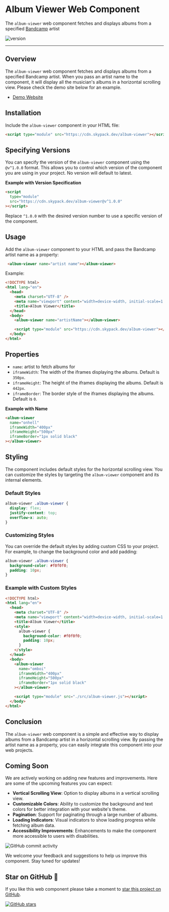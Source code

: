 # Album Viewer Web Component

The `album-viewer` web component fetches and displays albums from a specified [Bandcamp](https://bandcamp.com) artist

![version](https://img.shields.io/badge/v3.0.1-RELEASE-8A2BE2)

---

## Overview

The `album-viewer` web component fetches and displays albums from a specified Bandcamp artist. When you pass an artist name to the component, it will display all the musician's albums in a horizontal scrolling view. Please check the demo site below for an example.

- [Demo Website](https://devboidesigns.github.io/album-viewer/)

## Installation

Include the `album-viewer` component in your HTML file:

```html
<script type="module" src="https://cdn.skypack.dev/album-viewer"></script>
```

## Specifying Versions

You can specify the version of the `album-viewer` component using the `@v^1.0.0` format. This allows you to control which version of the component you are using in your project. No version will default to latest.

**Example with Version Specification**

```html
<script
  type="module"
  src="https://cdn.skypack.dev/album-viewer@v^1.0.0"
></script>
```

Replace `^1.0.0` with the desired version number to use a specific version of the component.

## Usage

Add the `album-viewer` component to your HTML and pass the Bandcamp artist name as a property:

```html
 <album-viewer name="artist name"></album-viewer>
```

Example:

```html
<!DOCTYPE html>
<html lang="en">
  <head>
    <meta charset="UTF-8" />
    <meta name="viewport" content="width=device-width, initial-scale=1.0" />
    <title>Album Viewer</title>
  </head>
  <body>
    <album-viewer name="artistName"></album-viewer>

    <script type="module" src="https://cdn.skypack.dev/album-viewer"></script>
  </body>
</html>
```

## Properties

- `name`: artist to fetch albums for
- `iframeWidth`: The width of the iframes displaying the albums. Default is `350px`.
- `iframeHeight`: The height of the iframes displaying the albums. Default is `442px`.
- `iframeBorder`: The border style of the iframes displaying the albums. Default is `0`.

**Example with Name**

```html
<album-viewer
  name="onhell"
  iframeWidth="400px"
  iframeHeight="500px"
  iframeBorder="1px solid black"
></album-viewer>
```

## Styling

The component includes default styles for the horizontal scrolling view. You can customize the styles by targeting the `album-viewer` component and its internal elements.

### Default Styles

```css
album-viewer .album-viewer {
  display: flex;
  justify-content: top;
  overflow-x: auto;
}
```

### Customizing Styles

You can override the default styles by adding custom CSS to your project. For example, to change the background color and add padding:

```css
album-viewer .album-viewer {
  background-color: #f0f0f0;
  padding: 10px;
}
```

### Example with Custom Styles

```html
<!DOCTYPE html>
<html lang="en">
  <head>
    <meta charset="UTF-8" />
    <meta name="viewport" content="width=device-width, initial-scale=1.0" />
    <title>Album Viewer</title>
    <style>
      album-viewer {
        background-color: #f0f0f0;
        padding: 10px;
      }
    </style>
  </head>
  <body>
    <album-viewer
      name="omboi"
      iframeWidth="400px"
      iframeHeight="500px"
      iframeBorder="1px solid black"
    ></album-viewer>

    <script type="module" src="./src/album-viewer.js"></script>
  </body>
</html>
```

## Conclusion

The `album-viewer` web component is a simple and effective way to display albums from a Bandcamp artist in a horizontal scrolling view. By passing the artist name as a property, you can easily integrate this component into your web projects.

## Coming Soon

We are actively working on adding new features and improvements. Here are some of the upcoming features you can expect:

- **Vertical Scrolling View**: Option to display albums in a vertical scrolling view.
- **Customizable Colors**: Ability to customize the background and text colors for better integration with your website's theme.
- **Pagination**: Support for paginating through a large number of albums.
- **Loading Indicators**: Visual indicators to show loading progress while fetching album data.
- **Accessibility Improvements**: Enhancements to make the component more accessible to users with disabilities.

![GitHub commit activity](https://img.shields.io/github/commit-activity/m/devboidesigns/album-viewer)

We welcome your feedback and suggestions to help us improve this component. Stay tuned for updates!

## Star on GitHub 🤩

If you like this web component please take a moment to
[star this project on GitHub](https://github.com/devboidesigns/album-viewer#start-of-content).

[![GitHub stars](https://img.shields.io/github/stars/devboidesigns/album-viewer?style=social)](https://github.com/devboidesigns/album-viewer#start-of-content)
